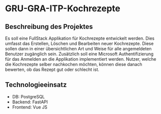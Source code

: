 # GRU-GRA-ITP-Kochrezepte

## Beschreibung des Projektes

Es soll eine FullStack Applikation für Kochrezepte entwickelt werden. Dies umfasst das Erstellen, Löschen und Bearbeiten neuer Kochrezepte. Diese sollen dann in einer übersichtlichen Art und Weise für alle angemeldeten Benutzer zugänglich sein. Zusätzlich soll eine Microsoft Authentifizierung für das Anmelden an die Applikation implementiert werden. Nutzer, welche die Kochrezepte selber nachkochen möchten, können diese danach bewerten, ob das Rezept gut oder schlecht ist.

## Technologieeinsatz

- DB: PostgreSQL
- Backend: FastAPI
- Frontend: Vue JS

